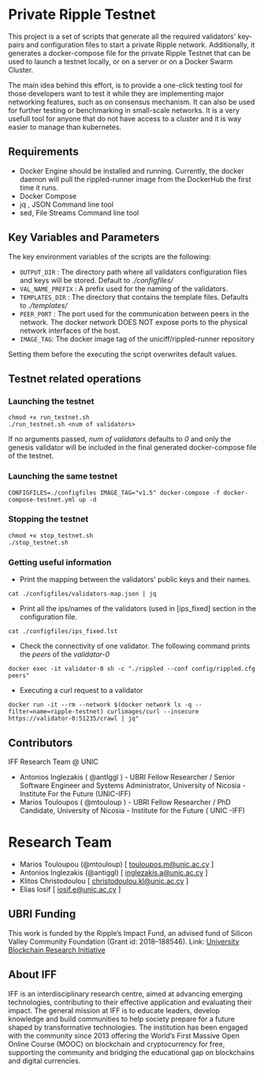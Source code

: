 # Private Ripple Testnet

This project is a set of scripts that generate all the required validators' key-pairs and configuration files to start a private Ripple network. Additionally, it generates a docker-compose file for the private Ripple Testnet that can be used to launch a testnet locally, or on a server or on a Docker Swarm Cluster.

The main idea behind this effort, is to provide a one-click testing tool for those developers want to test it while they are implementing  major networking features, such as on consensus mechanism. It can also be used for further testing or benchmarking in small-scale networks. It is a very usefull tool for anyone that do not have access to a cluster and it is way easier to manage than kubernetes.  

## Requirements
- Docker Engine should be installed and running.
Currently, the docker daemon will pull the rippled-runner image from the DockerHub the first time it runs.
- Docker Compose
- jq , JSON Command line tool
- sed, File Streams Command line tool

## Key Variables and Parameters
The key environment variables of the scripts are the following:
- ```OUTPUT_DIR``` : The directory path where all validators configuration files and keys will be stored. Default to *./configfiles/*
- ```VAL_NAME_PREFIX``` : A prefix used for the naming of the validators.
- ```TEMPLATES_DIR``` : The directory that contains the template files. Defaults to *./templates/* 
- ```PEER_PORT``` : The port used for the communication between peers in the network. The docker network DOES NOT expose ports to the physical network interfaces of the host.
- ```IMAGE_TAG```: The docker image tag of the uniciff/rippled-runner repository

Setting them before the executing the script overwrites default values.

## Testnet related operations

### Launching the testnet

```
chmod +x run_testnet.sh
./run_testnet.sh <num of validators>
```
If no arguments passed, *num of validators* defaults to *0* and only the genesis validator will be included in the final generated docker-compose file of the testnet.

### Launching the same testnet
```
CONFIGFILES=./configfiles IMAGE_TAG="v1.5" docker-compose -f docker-compose-testnet.yml up -d
```

### Stopping the testnet
```
chmod +x stop_testnet.sh
./stop_testnet.sh
```

### Getting useful information
- Print the mapping between the validators' public keys and their names.
```
cat ./configfiles/validators-map.json | jq 
```
- Print all the ips/names of the validators (used in [ips_fixed] section in the configuration file.
```
cat ./configfiles/ips_fixed.lst
``` 
- Check the connectivity of one validator. The following command prints the *peers* of the *validator-0*

```
docker exec -it validator-0 sh -c "./rippled --conf config/rippled.cfg peers"
```

- Executing a curl request to a validator

```
docker run -it --rm --network $(docker network ls -q --filter=name=ripple-testnet) curlimages/curl --insecure https://validator-0:51235/crawl | jq"
```

## Contributors

IFF Research Team @ UNIC

- Antonios Inglezakis ( @antIggl ) - UBRI Fellow Researcher / Senior Software Engineer and Systems Administrator, University of Nicosia - Institute For the Future (UNIC-IFF)
- Marios Touloupos ( @mtouloup ) - UBRI Fellow Researcher / PhD Candidate, University of Nicosia - Institute for the Future ( UNIC -IFF)

# Research Team
* Marios Touloupou (@mtouloup) [ touloupos.m@unic.ac.cy ]
* Antonios Inglezakis (@antiggl) [ inglezakis.a@unic.ac.cy ]
* Klitos Christodoulou [ christodoulou.kl@unic.ac.cy ]
* Elias Iosif [ iosif.e@unic.ac.cy ]

## UBRI Funding
This work is funded by the Ripple’s Impact Fund, an advised fund of Silicon Valley Community Foundation (Grant id: 2018–188546).
Link: [University Blockchain Research Initiative](https://ubri.ripple.com)

## About IFF

IFF is an interdisciplinary research centre, aimed at advancing emerging technologies, contributing to their effective application and evaluating their impact. The general mission at IFF is to educate leaders, develop knowledge and build communities to help society prepare for a future shaped by transformative technologies. The institution has been engaged with the community since 2013 offering the World’s First Massive Open Online Course (MOOC) on blockchain and cryptocurrency for free, supporting the community and bridging the educational gap on blockchains and digital currencies.
